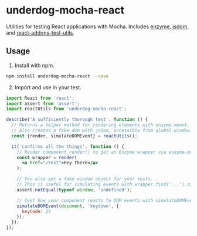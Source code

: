 # underdog-mocha-react

Utilities for testing React applications with Mocha. Includes [enzyme](https://www.npmjs.com/package/enzyme), [jsdom](https://www.npmjs.com/package/jsdom), and [react-addons-test-utils](https://www.npmjs.com/package/react-addons-test-utils).

## Usage

1. Install with npm.

  ```bash
  npm install underdog-mocha-react --save
  ```

2. Import and use in your test.

  ```jsx
  import React from 'react';
  import assert from 'assert';
  import reactUtils from 'underdog-mocha-react';

  describe('A sufficiently thorough test', function () {
    // Returns a helper method for rendering elements with enzyme.mount, render().
    // Also creates a fake dom with jsdom, accessible from global.window.
    const {render, simulateDOMEvent} = reactUtils();

    it('confirms all the things', function () {
      // Render component render() to get an Enzyme wrapper via enzyme.mount().
      const wrapper = render(
        <a href="/test">Hey there</a>
      );

      // You also get a fake window object for your tests.
      // This is useful for simulating events with wrapper.find('...').simulate().
      assert.notEqual(typeof window, 'undefined');

      // Test how your component reacts to DOM events with simulateDOMEvent()
      simulateDOMEvent(document, 'keydown', {
        keyCode: 27
      });
    });
  });
  ```
